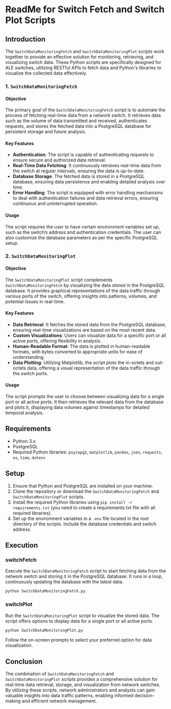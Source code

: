 # ReadMe for Switch Fetch and Switch Plot Scripts

## Introduction

The `SwitchDataMonitoringFetch` and `SwitchDataMonitoringPlot` scripts work together to provide an effective solution for monitoring, retrieving, and visualizing switch data. These Python scripts are specifically designed for ALE switches, utilizing RESTful APIs to fetch data and Python's libraries to visualize the collected data effectively.

### 1. `SwitchDataMonitoringFetch`

#### Objective

The primary goal of the `SwitchDataMonitoringFetch` script is to automate the process of fetching real-time data from a network switch. It retrieves data such as the volume of data transmitted and received, authenticates requests, and stores the fetched data into a PostgreSQL database for persistent storage and future analysis.

#### Key Features

- **Authentication**: The script is capable of authenticating requests to ensure secure and authorized data retrieval.
- **Real-Time Data Fetching**: It continuously retrieves real-time data from the switch at regular intervals, ensuring the data is up-to-date.
- **Database Storage**: The fetched data is stored in a PostgreSQL database, ensuring data persistence and enabling detailed analysis over time.
- **Error Handling**: The script is equipped with error handling mechanisms to deal with authentication failures and data retrieval errors, ensuring continuous and uninterrupted operation.

#### Usage

The script requires the user to have certain environment variables set up, such as the switch’s address and authentication credentials. The user can also customize the database parameters as per the specific PostgreSQL setup.

### 2. `SwitchDataMonitoringPlot`

#### Objective

The `SwitchDataMonitoringPlot` script complements `SwitchDataMonitoringFetch` by visualizing the data stored in the PostgreSQL database. It provides graphical representations of the data traffic through various ports of the switch, offering insights into patterns, volumes, and potential issues in real-time.

#### Key Features

- **Data Retrieval**: It fetches the stored data from the PostgreSQL database, ensuring real-time visualizations are based on the most recent data.
- **Custom Visualizations**: Users can visualize data for a specific port or all active ports, offering flexibility in analysis.
- **Human-Readable Format**: The data is plotted in human-readable formats, with bytes converted to appropriate units for ease of understanding.
- **Data Plotting**: Utilizing Matplotlib, the script plots the in-octets and out-octets data, offering a visual representation of the data traffic through the switch ports.

#### Usage

The script prompts the user to choose between visualizing data for a single port or all active ports. It then retrieves the relevant data from the database and plots it, displaying data volumes against timestamps for detailed temporal analysis.

## Requirements

- Python 3.x
- PostgreSQL
- Required Python libraries: `psycopg2`, `matplotlib`, `pandas`, `json`, `requests`, `os`, `time`, `dotenv`

## Setup

1. Ensure that Python and PostgreSQL are installed on your machine.
2. Clone the repository or download the `SwitchDataMonitoringFetch` and `SwitchDataMonitoringPlot` scripts.
3. Install the required Python libraries using `pip install -r requirements.txt` (you need to create a requirements.txt file with all required libraries).
4. Set up the environment variables in a `.env` file located in the root directory of the scripts. Include the database credentials and switch address.

## Execution

### switchFetch

Execute the `SwitchDataMonitoringFetch` script to start fetching data from the network switch and storing it in the PostgreSQL database. It runs in a loop, continuously updating the database with the latest data.

```bash
python SwitchDataMonitoringFetch.py
```

### switchPlot

Run the `SwitchDataMonitoringPlot` script to visualize the stored data. The script offers options to display data for a single port or all active ports.

```bash
python SwitchDataMonitoringPlot.py
```

Follow the on-screen prompts to select your preferred option for data visualization.

## Conclusion

The combination of `SwitchDataMonitoringFetch` and `SwitchDataMonitoringPlot` scripts provides a comprehensive solution for real-time data retrieval, storage, and visualization from network switches. By utilizing these scripts, network administrators and analysts can gain valuable insights into data traffic patterns, enabling informed decision-making and efficient network management.
